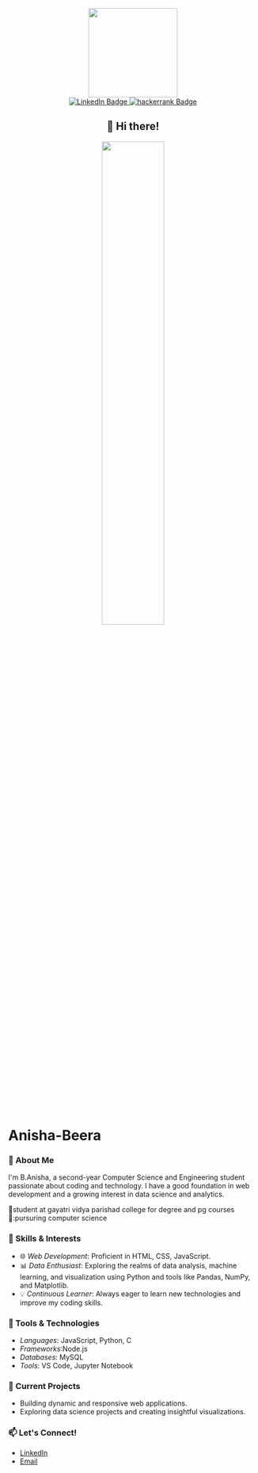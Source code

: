 <div id="header" align='center' >
  <img src="https://media4.giphy.com/media/v1.Y2lkPTc5MGI3NjExZ2Rmd25xbGIycGFneXRiaWR5NW13OGJsanA4Z3hzcml0OW54YnR0OCZlcD12MV9pbnRlcm5hbF9naWZfYnlfaWQmY3Q9cw/paTz7UZbPfTZFRYnnB/giphy.webp" width="180px"></img>
</div>
<div id="badges" align='center'>
  <a href="www.linkedin.com/in/anisha-beera-676b1b260"target=”_blank”>
    <img src="https://img.shields.io/badge/LinkedIn-blue?style=for-the-badge&logo=linkedin&logoColor=white" alt="LinkedIn Badge"/>
  </a>
  <a href="https://www.hackerrank.com/profile/anishadeepthi201" target=”_blank”>
    <img src="https://img.shields.io/badge/hackerrank-050c18?style=for-the-badge&logo=hackerrank" alt="hackerrank Badge"/>
  </a>
  <div><h2 align="center">👋 Hi there!</h2></div>
</div>
<div align="center" >
    <img src="https://image.lexica.art/full_webp/5420b363-0179-4fea-aec9-9055783d6d65" width="50%"></img>
</div>


# Anisha-Beera
### 🌟 About Me

 I'm B.Anisha, a second-year Computer Science and Engineering student passionate about coding and technology. I have a good foundation in web development and a growing interest in data science and analytics.

🏫student at gayatri vidya parishad college for degree and pg courses
📖:pursuring computer science

### 🚀 Skills & Interests

- 🌐 *Web Development*: Proficient in HTML, CSS, JavaScript.
- 📊 *Data Enthusiast*: Exploring the realms of data analysis, machine learning, and visualization using Python and tools like Pandas, NumPy, and Matplotlib.
- 💡 *Continuous Learner*: Always eager to learn new technologies and improve my coding skills.

### 🔧 Tools & Technologies

- *Languages*: JavaScript, Python, C
- *Frameworks*:Node.js
- *Databases*: MySQL
- *Tools*: VS Code, Jupyter Notebook

### 🌱 Current Projects

- Building dynamic and responsive web applications.
- Exploring data science projects and creating insightful visualizations.

### 📫 Let's Connect!

- [LinkedIn](www.linkedin.com/in/anisha-beera-676b1b260)
- [Email](anishadeepthi2005@gmail.com)
